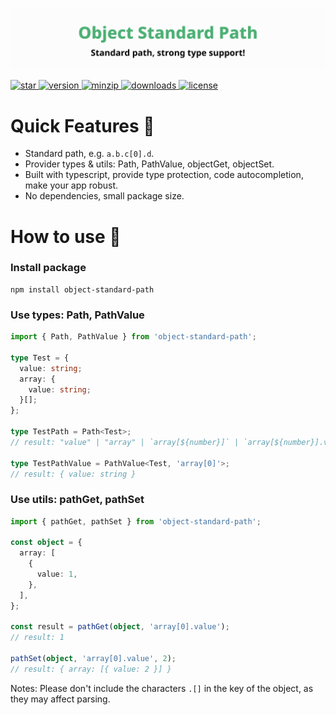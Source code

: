![title](media/repo-header.svg)

<a href="https://github.com/react-earth/object-standard-path" target="\_parent">
  <img alt="star" src="https://img.shields.io/github/stars/react-earth/object-standard-path.svg?style=social&label=Star" />
</a>
<a href="https://www.npmjs.com/package/object-standard-path" target="\_parent">
  <img src="https://img.shields.io/npm/v/object-standard-path" alt="version">
</a>
<a href="https://www.npmjs.com/package/object-standard-path" target="\_parent">
  <img alt="minzip" src="https://img.shields.io/bundlephobia/minzip/object-standard-path" />
</a>
<a href="https://www.npmjs.com/package/object-standard-path" target="\_parent">
  <img alt="downloads" src="https://img.shields.io/npm/dm/object-standard-path.svg" />
</a>
<a href="https://github.com/react-earth/object-standard-path" target="\_parent">
  <img alt="license" src="https://img.shields.io/npm/l/object-standard-path" />
</a>

# Quick Features 🥳

- Standard path, e.g. `a.b.c[0].d`.
- Provider types & utils: Path, PathValue, objectGet, objectSet.
- Built with typescript, provide type protection, code autocompletion, make your app robust.
- No dependencies, small package size.

# How to use 📖

### Install package

```shell
npm install object-standard-path
```

### Use types: Path, PathValue

```typescript
import { Path, PathValue } from 'object-standard-path';

type Test = {
  value: string;
  array: {
    value: string;
  }[];
};

type TestPath = Path<Test>;
// result: "value" | "array" | `array[${number}]` | `array[${number}].value`

type TestPathValue = PathValue<Test, 'array[0]'>;
// result: { value: string }
```

### Use utils: pathGet, pathSet

```typescript
import { pathGet, pathSet } from 'object-standard-path';

const object = {
  array: [
    {
      value: 1,
    },
  ],
};

const result = pathGet(object, 'array[0].value');
// result: 1

pathSet(object, 'array[0].value', 2);
// result: { array: [{ value: 2 }] }
```

Notes: Please don't include the characters `.[]` in the key of the object, as they may affect parsing.
